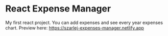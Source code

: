 # React Expense Manager

My first react project. You can add expenses and see every year expenses chart.
Preview here: https://szarlej-expenses-manager.netlify.app
